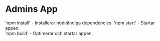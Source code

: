 # Admins App
'npm install' - Installerar nödvändiga dependencies.
'npm start' - Startar appen.  
'npm build' - Optimerar och startar appen.

